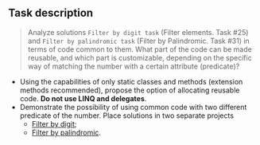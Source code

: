 ## Task description ##

> Analyze solutions `Filter by digit task` (Filter elements. Task #25) and `Filter by palindromic task` (Filter by Palindromic. Task #31) in terms of code common to them. What part of the code can be made reusable, and which part is customizable, depending on the specific way of matching the number with a certain attribute (predicate)?    
 - Using the capabilities of only static classes and methods (extension methods recommended), propose the option of allocating reusable code. **Do not use LINQ and delegates**.
 - Demonstrate the possibility of using common code with two different predicate of the number. Place solutions in two separate projects
    - [Filter by digit](FilerByDigit/);
    - [Filter by palindromic](FilterByPalindromic/).